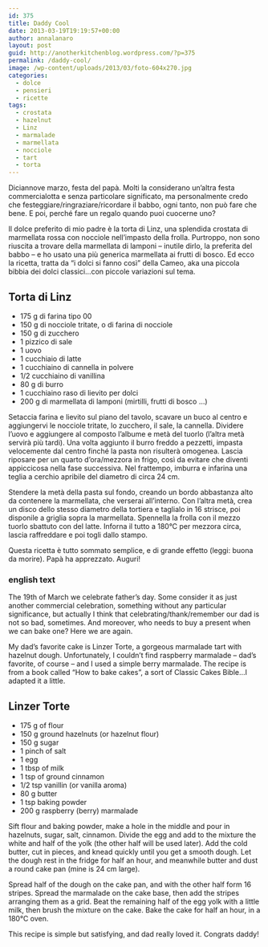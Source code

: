```yaml
---
id: 375
title: Daddy Cool
date: 2013-03-19T19:19:57+00:00
author: annalanaro
layout: post
guid: http://anotherkitchenblog.wordpress.com/?p=375
permalink: /daddy-cool/
image: /wp-content/uploads/2013/03/foto-604x270.jpg
categories:
  - dolce
  - pensieri
  - ricette
tags:
  - crostata
  - hazelnut
  - Linz
  - marmalade
  - marmellata
  - nocciole
  - tart
  - torta
---
```

Diciannove marzo, festa del papà. Molti la considerano un&#8217;altra festa commercialotta e senza particolare significato, ma personalmente credo che festeggiare/ringraziare/ricordare il babbo, ogni tanto, non può fare che bene. E poi, perché fare un regalo quando puoi cuocerne uno?

Il dolce preferito di mio padre è la torta di Linz, una splendida crostata di marmellata rossa con nocciole nell&#8217;impasto della frolla. Purtroppo, non sono riuscita a trovare della marmellata di lamponi – inutile dirlo, la preferita del babbo – e ho usato una più generica marmellata ai frutti di bosco. Ed ecco la ricetta, tratta da &#8220;i dolci si fanno così&#8221; della Cameo, aka una piccola bibbia dei dolci classici&#8230;con piccole variazioni sul tema.

## Torta di Linz

* 175 g di farina tipo 00
* 150 g di nocciole tritate, o di farina di nocciole
* 150 g di zucchero
* 1 pizzico di sale
* 1 uovo
* 1 cucchiaio di latte
* 1 cucchiaino di cannella in polvere
* 1/2 cucchiaino di vanillina
* 80 g di burro
* 1 cucchiaino raso di lievito per dolci
* 200 g di marmellata di lamponi (mirtilli, frutti di bosco &#8230;)

Setaccia farina e lievito sul piano del tavolo, scavare un buco al centro e aggiungervi
le nocciole tritate, lo zucchero, il sale, la cannella. Dividere l&#8217;uovo e aggiungere al composto l&#8217;albume e metà del tuorlo (l&#8217;altra metà servirà più tardi). Una volta aggiunto il burro freddo a pezzetti, impasta velocemente dal centro finché la pasta non risulterà omogenea. Lascia riposare per un quarto d&#8217;ora/mezzora in frigo, così da evitare che diventi appiccicosa nella fase successiva. Nel frattempo, imburra e infarina una teglia a cerchio apribile del diametro di circa 24 cm.

Stendere la metà della pasta sul fondo, creando un bordo abbastanza alto da contenere la marmellata, che verserai all&#8217;interno. Con l&#8217;altra metà, crea un disco dello stesso diametro della tortiera e taglialo in 16 strisce, poi disponile a griglia sopra la marmellata. Spennella la frolla con il mezzo tuorlo sbattuto con del latte. Inforna il tutto a 180°C per mezzora circa, lascia raffreddare e poi togli dallo stampo.

Questa ricetta è tutto sommato semplice, e di grande effetto (leggi: buona da morire). Papà ha apprezzato. Auguri!

### english text

The 19th of March we celebrate father&#8217;s day. Some consider it as just another commercial celebration, something without any particular significance, but actually I think that celebrating/thank/remember our dad is not so bad, sometimes. And moreover, who needs to buy a present when we can bake one? Here we are again.

My dad&#8217;s favorite cake is Linzer Torte, a gorgeous marmalade tart with hazelnut dough. Unfortunately, I couldn&#8217;t find raspberry marmalade – dad&#8217;s favorite, of course – and I used a simple berry marmalade. The recipe is from a book called &#8220;How to bake cakes&#8221;, a sort of Classic Cakes Bible&#8230;I adapted it a little.

## Linzer Torte

* 175 g of flour
* 150 g ground hazelnuts (or hazelnut flour)
* 150 g sugar
* 1 pinch of salt
* 1 egg
* 1 tbsp of milk
* 1 tsp of ground cinnamon
* 1/2 tsp vanillin (or vanilla aroma)
* 80 g butter
* 1 tsp baking powder
* 200 g raspberry (berry) marmalade

Sift flour and baking powder, make a hole in the middle and pour in hazelnuts, sugar, salt, cinnamon. Divide the egg and add to the mixture the white and half of the yolk (the other half will be used later). Add the cold butter, cut in pieces, and knead quickly until you get a smooth dough. Let the dough rest in the fridge for half an hour, and meanwhile butter and dust a round cake pan (mine is 24 cm large).

Spread half of the dough on the cake pan, and with the other half form 16 stripes. Spread the marmalade on the cake base, then add the stripes arranging them as a grid. Beat the remaining half of the egg yolk with a little milk, then brush the mixture on the cake. Bake the cake for half an hour, in a 180°C oven.

This recipe is simple but satisfying, and dad really loved it. Congrats daddy!